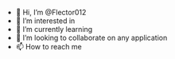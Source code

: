 - 👋 Hi, I’m @Flector012
- 👀 I’m interested in 
- 🌱 I’m currently learning 
- 💞️ I’m looking to collaborate on any application 
- 📫 How to reach me 

<!---
Flector012/Flector012 is a ✨ special ✨ repository because its `README.md` (this file) appears on your GitHub profile.
You can click the Preview link to take a look at your changes.
--->
